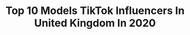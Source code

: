 ---
title: Top 10 Models TikTok Influencers In United Kingdom In 2020
description: >-
  Find top models TikTok influencers in United Kingdom in 2020. Most popular hashtags: #dance #coronavirus #cute #duet.
platform: TikTok
profiles:
  - username: "smithy.bbyyy"
    fullname: >-
      Smithy👽
    location: "United Kingdom"
    followers: 12946
    engagement: 2011
    commentsToLikes: 0.079531
    id: ck9gkmcr9k0tg0j78n4jhlwvd
    verified: false
    hashtags: "#staysolidrocky, #tall, #modelling, #brighterinside"
  - username: "chloeroseofcl"
    fullname: >-
      Chloe Rose
    location: "United Kingdom"
    followers: 3941705
    engagement: 1830
    commentsToLikes: 0.015558
    id: ck8ae68pra5qx0j78vcjzo4er
    verified: true
    hashtags: "#giveaway, #fyp, #houseoftiktok, #bttbchallenge"
  - username: "toastieboiii"
    fullname: >-
      Richard
    location: "United Kingdom"
    followers: 3363
    engagement: 1846
    commentsToLikes: 0.058418
    id: ck9k3f6j4o7gf0j78n3cx32kz
    verified: false
    hashtags: "#singing, #react, #doubleganger, #ireland"
  - username: "emberwolfcosplay"
    fullname: >-
      Ember Wolf
    location: "United Kingdom"
    followers: 749841
    engagement: 2501
    commentsToLikes: 0.013164
    id: ck8f7fnlz2zi30j78xvar8ag6
    verified: false
    hashtags: "#kemono, #dominospizza, #bakugou, #wipeitdown"
  - username: "allanauld0"
    fullname: >-
      Allan Auld
    location: "United Kingdom"
    followers: 3751
    engagement: 1040
    commentsToLikes: 0.051227
    id: ckaifnj7kxofp0i78dq33zsvz
    verified: false
    hashtags: "#posh, #makeitwithyou, #doily, #phoebebuffay"
  - username: "sketchy_bambi"
    fullname: >-
      Bambi
    location: "United Kingdom"
    followers: 7524
    engagement: 1075
    commentsToLikes: 0.041405
    id: cka0rvlp9ipf80i78f0st8jkc
    verified: false
    hashtags: "#india, #transitions, #history, #humour"
  - username: "donnaboorman"
    fullname: >-
      Donna Boorman
    location: "United Kingdom"
    followers: 3722
    engagement: 1456
    commentsToLikes: 0.068412
    id: ck963nrrdvoym0j78gne44k08
    verified: false
    hashtags: "#catfish, #makeup, #cuteness, #inked"
  - username: "orlandosilverfox"
    fullname: >-
      Orlando
    location: "United Kingdom"
    followers: 20729
    engagement: 870
    commentsToLikes: 0.165246
    id: cka5zg0f6mlnp0i781gpp2dao
    verified: false
    hashtags: "#neverfillalone, #music, #nicesong, #silverhair"
  - username: "rburr2466"
    fullname: >-
      Rosie Burr
    location: "United Kingdom"
    followers: 6036
    engagement: 673
    commentsToLikes: 0.044560
    id: ck9616bhnl8dz0j7899nwp4dx
    verified: false
    hashtags: "#backbend, #pushthebutton, #handstandgirl, #bananachallenge"
  - username: "aaliyahramseyy"
    fullname: >-
      (ah-lee-yah)
    location: "United Kingdom"
    followers: 53393
    engagement: 883
    commentsToLikes: 0.026420
    id: ck9rp5lpmfvh70j78gtvvv8et
    verified: false
    hashtags: "#ukbanter, #help, #oneliners, #coronavirus"
---